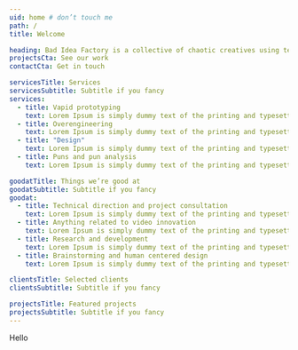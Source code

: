 ```yaml
---
uid: home # don’t touch me
path: /
title: Welcome

heading: Bad Idea Factory is a collective of chaotic creatives using technology to make people thinking face emoji. We have been working in this space for hundreds of thousands of years.
projectsCta: See our work
contactCta: Get in touch

servicesTitle: Services
servicesSubtitle: Subtitle if you fancy
services:
  - title: Vapid prototyping
    text: Lorem Ipsum is simply dummy text of the printing and typesetting industry.
  - title: Overengineering
    text: Lorem Ipsum is simply dummy text of the printing and typesetting industry.
  - title: "Design"
    text: Lorem Ipsum is simply dummy text of the printing and typesetting industry.
  - title: Puns and pun analysis
    text: Lorem Ipsum is simply dummy text of the printing and typesetting industry.

goodatTitle: Things we’re good at
goodatSubtitle: Subtitle if you fancy
goodat:
  - title: Technical direction and project consultation
    text: Lorem Ipsum is simply dummy text of the printing and typesetting industry.
  - title: Anything related to video innovation
    text: Lorem Ipsum is simply dummy text of the printing and typesetting industry.
  - title: Research and development
    text: Lorem Ipsum is simply dummy text of the printing and typesetting industry.
  - title: Brainstorming and human centered design
    text: Lorem Ipsum is simply dummy text of the printing and typesetting industry.

clientsTitle: Selected clients
clientsSubtitle: Subtitle if you fancy

projectsTitle: Featured projects
projectsSubtitle: Subtitle if you fancy
---
```


Hello
